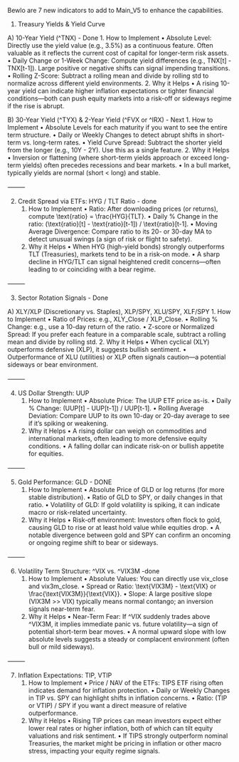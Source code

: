 Bewlo are 7 new indicators to add to Main_V5 to enhance the capabilities. 


1. Treasury Yields & Yield Curve

A) 10-Year Yield (^TNX) - Done 
	1.	How to Implement
	•	Absolute Level: Directly use the yield value (e.g., 3.5%) as a continuous feature. Often valuable as it reflects the current cost of capital for longer-term risk assets.
	•	Daily Change or 1-Week Change: Compute yield differences (e.g., TNX[t] - TNX[t-1]). Large positive or negative shifts can signal impending transitions.
	•	Rolling Z-Score: Subtract a rolling mean and divide by rolling std to normalize across different yield environments.
	2.	Why it Helps
	•	A rising 10-year yield can indicate higher inflation expectations or tighter financial conditions—both can push equity markets into a risk-off or sideways regime if the rise is abrupt.

B) 30-Year Yield (^TYX) & 2-Year Yield (^FVX or ^IRX) - Next 
	1.	How to Implement
	•	Absolute Levels for each maturity if you want to see the entire term structure.
	•	Daily or Weekly Changes to detect abrupt shifts in short-term vs. long-term rates.
	•	Yield Curve Spread: Subtract the shorter yield from the longer (e.g., 10Y - 2Y). Use this as a single feature.
	2.	Why it Helps
	•	Inversion or flattening (where short-term yields approach or exceed long-term yields) often precedes recessions and bear markets.
	•	In a bull market, typically yields are normal (short < long) and stable.

⸻

2. Credit Spread via ETFs: HYG / TLT Ratio - done 
	1.	How to Implement
	•	Ratio: After downloading prices (or returns), compute \text{ratio} = \frac{HYG}{TLT}.
	•	Daily % Change in the ratio: (\text{ratio}[t] - \text{ratio}[t-1]) / \text{ratio}[t-1].
	•	Moving Average Divergence: Compare ratio to its 20- or 30-day MA to detect unusual swings (a sign of risk or flight to safety).
	2.	Why it Helps
	•	When HYG (high-yield bonds) strongly outperforms TLT (Treasuries), markets tend to be in a risk-on mode.
	•	A sharp decline in HYG/TLT can signal heightened credit concerns—often leading to or coinciding with a bear regime.

⸻

3. Sector Rotation Signals - Done 

A) XLY/XLP (Discretionary vs. Staples), XLP/SPY, XLU/SPY, XLF/SPY
	1.	How to Implement
	•	Ratio of Prices: e.g., XLY_Close / XLP_Close.
	•	Rolling % Change: e.g., use a 10-day return of the ratio.
	•	Z-score or Normalized Spread: If you prefer each feature in a comparable scale, subtract a rolling mean and divide by rolling std.
	2.	Why it Helps
	•	When cyclical (XLY) outperforms defensive (XLP), it suggests bullish sentiment.
	•	Outperformance of XLU (utilities) or XLP often signals caution—a potential sideways or bear environment.

⸻

4. US Dollar Strength: UUP
	1.	How to Implement
	•	Absolute Price: The UUP ETF price as-is.
	•	Daily % Change: (UUP[t] - UUP[t-1]) / UUP[t-1].
	•	Rolling Average Deviation: Compare UUP to its own 10-day or 20-day average to see if it’s spiking or weakening.
	2.	Why it Helps
	•	A rising dollar can weigh on commodities and international markets, often leading to more defensive equity conditions.
	•	A falling dollar can indicate risk-on or bullish appetite for equities.

⸻

5. Gold Performance: GLD - DONE
	1.	How to Implement
	•	Absolute Price of GLD or log returns (for more stable distribution).
	•	Ratio of GLD to SPY, or daily changes in that ratio.
	•	Volatility of GLD: If gold volatility is spiking, it can indicate macro or risk-related uncertainty.
	2.	Why it Helps
	•	Risk-off environment: Investors often flock to gold, causing GLD to rise or at least hold value while equities drop.
	•	A notable divergence between gold and SPY can confirm an oncoming or ongoing regime shift to bear or sideways.

⸻

6. Volatility Term Structure: ^VIX vs. ^VIX3M -done 
	1.	How to Implement
	•	Absolute Values: You can directly use vix_close and vix3m_close.
	•	Spread or Ratio: \text{VIX3M} - \text{VIX} or \frac{\text{VIX3M}}{\text{VIX}}.
	•	Slope: A large positive slope (VIX3M >> VIX) typically means normal contango; an inversion signals near-term fear.
	2.	Why it Helps
	•	Near-Term Fear: If ^VIX suddenly trades above ^VIX3M, it implies immediate panic vs. future volatility—a sign of potential short-term bear moves.
	•	A normal upward slope with low absolute levels suggests a steady or complacent environment (often bull or mild sideways).

⸻

7. Inflation Expectations: TIP, VTIP
	1.	How to Implement
	•	Price / NAV of the ETFs: TIPS ETF rising often indicates demand for inflation protection.
	•	Daily or Weekly Changes in TIP vs. SPY can highlight shifts in inflation concerns.
	•	Ratio: (TIP or VTIP) / SPY if you want a direct measure of relative outperformance.
	2.	Why it Helps
	•	Rising TIP prices can mean investors expect either lower real rates or higher inflation, both of which can tilt equity valuations and risk sentiment.
	•	If TIPS strongly outperform nominal Treasuries, the market might be pricing in inflation or other macro stress, impacting your equity regime signals.

